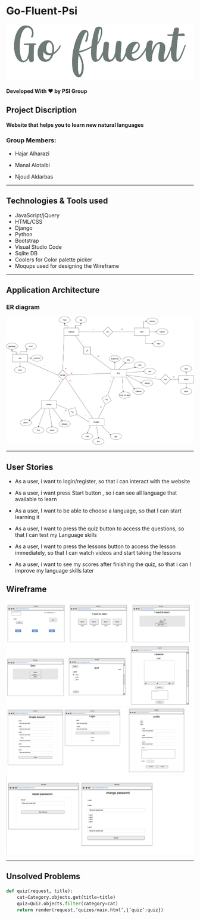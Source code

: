 # Go-Fluent-Psi
![wireframe](go_fluent_app/static/img/Go-Fluent-Logo.png)
#### Developed With ❤️ by PSI Group

## Project Discription
#### Website that helps you to learn new natural languages

### Group Members:

- Hajar Alharazi  

- Manal Alotaibi

- Njoud Aldarbas


---


## Technologies & Tools used 

* JavaScript/jQuery
* HTML/CSS
* Django
* Python
* Bootstrap
* Visual Studio Code
* Sqlite DB
* Coolers for Color palette picker
* Moqups used for designing the Wireframe

---
## Application Architecture
### ER diagram

![ ](go_fluent_app/static/img/ER.png)

---
## User Stories

* As a user, i want to login/register, so that i can interact with the website
* As a user, i want press Start button , so i can see all language that available to learn
* As a user, I want to be able to choose a language, so that I can start learning it

* As a user, I want to press the quiz button to access the questions, so that I can test my Language skills 

* As a user, I want to press the lessons button to access the lesson immediately, so that I can watch videos and start taking the lessons

* As a user, i want to see my scores after finishing the quiz, so that i can I improve my language skills later




## Wireframe

![ ](go_fluent_app/static/img/wireframe_1.png)
![ ](go_fluent_app/static/img/wireframe_2.png)
![ ](go_fluent_app/static/img/wireframe_3.png)
![ ](go_fluent_app/static/img/wireframe_4.png)

---

## Unsolved Problems
```Python
def quiz(request, title):
    cat=Category.objects.get(title=title)
    quiz=Quiz.objects.filter(category=cat)
    return render(request,‘quizes/main.html’,{‘quiz’:quiz})
    
   ```
